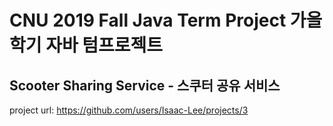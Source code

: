 # CNU 2019 Fall Java Term Project 가을학기 자바 텀프로젝트

## Scooter Sharing Service - 스쿠터 공유 서비스


project url: https://github.com/users/Isaac-Lee/projects/3
